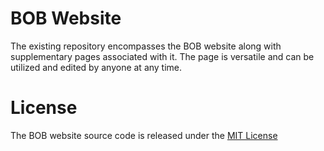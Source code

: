 # BOB Website
The existing repository encompasses the BOB website along with supplementary pages associated with it. The page is versatile and can be utilized and edited by anyone at any time.

# License
The BOB website source code is released under the [MIT License](https://github.com/zkBob/bob-website/blob/main/LICENSE)
